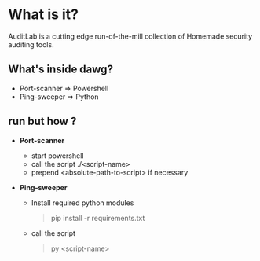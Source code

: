 # What is it?
AuditLab is a cutting edge run-of-the-mill collection of Homemade security auditing tools. 

## What's inside dawg?
* Port-scanner => Powershell
* Ping-sweeper => Python

## run but how ?

* __Port-scanner__
    * start powershell
    * call the script ./\<script-name>
    * prepend \<absolute-path-to-script> if necessary

* __Ping-sweeper__
    * Install required python modules
        > pip install -r requirements.txt
    * call the script
        > py \<script-name>
